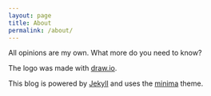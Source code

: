 ```yaml
---
layout: page
title: About
permalink: /about/
---
```


All opinions are my own. What more do you need to know?

The logo was made with [draw.io](https://www.draw.io).

This blog is powered by [Jekyll](https://github.com/jekyll/jekyll) and uses the [minima](https://github.com/jekyll/minima) theme.